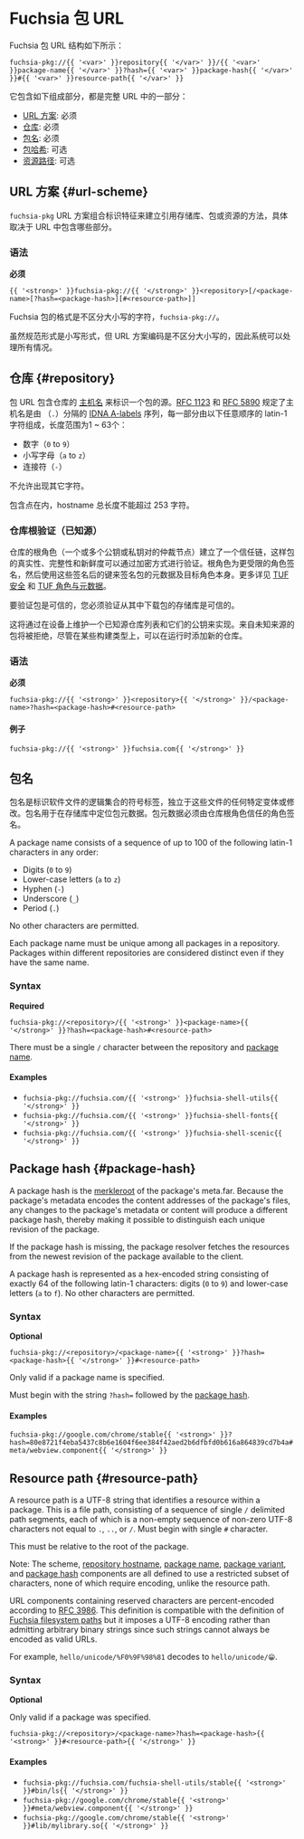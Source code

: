 <!-- # Fuchsia package URLs

A Fuchsia package URL looks like the following:

```
fuchsia-pkg://{{ '<var>' }}repository{{ '</var>' }}/{{ '<var>' }}package-name{{ '</var>' }}?hash={{ '<var>' }}package-hash{{ '</var>' }}#{{ '<var>' }}resource-path{{ '</var>' }}
``` -->

# Fuchsia 包 URL

Fuchsia 包 URL 结构如下所示：

```
fuchsia-pkg://{{ '<var>' }}repository{{ '</var>' }}/{{ '<var>' }}package-name{{ '</var>' }}?hash={{ '<var>' }}package-hash{{ '</var>' }}#{{ '<var>' }}resource-path{{ '</var>' }}
```

<!-- It consists of the following components, which form the full package URL:

* [URL scheme](#url-scheme): Required
* [Repository](#repository): Required
* [Package name](#package-name): Required
* [Package hash](#package-hash): Optional
* [Resource path](#resource-path): Optional -->

它包含如下组成部分，都是完整 URL 中的一部分：

* [URL 方案](#url-scheme): 必须
* [仓库](#repository): 必须
* [包名](#package-name): 必须
* [包哈希](#package-hash): 可选
* [资源路径](#resource-path): 可选

<!-- ## URL scheme {#url-scheme}

The `fuchsia-pkg` URL scheme combines identifying characteristics to
establish a means for referring to a repository, a package, or a
resource, depending on which parts are included. -->

## URL 方案 {#url-scheme}

`fuchsia-pkg` URL 方案组合标识特征来建立引用存储库、包或资源的方法，具体取决于 URL 中包含哪些部分。

<!-- ### Syntax

**Required**

```
{{ '<strong>' }}fuchsia-pkg://{{ '</strong>' }}<repository>[/<package-name>[?hash=<package-hash>][#<resource-path>]]
```

The scheme of a Fuchsia package are the case-insensitive characters, `fuchsia-pkg://`.

Although the canonical form is lower-case, URL scheme encoding is case-insensitive therefore
the system handles all cases. -->

### 语法

**必须**

```
{{ '<strong>' }}fuchsia-pkg://{{ '</strong>' }}<repository>[/<package-name>[?hash=<package-hash>][#<resource-path>]]
```

Fuchsia 包的格式是不区分大小写的字符，`fuchsia-pkg://`。  

虽然规范形式是小写形式，但 URL 方案编码是不区分大小写的，因此系统可以处理所有情况。

<!-- ## Repository {#repository}

The package URL contains a repository [hostname] to identify the package's
source. [RFC 1123] and [RFC 5890] specified that a hostname is a sequence of dot
(`.`)-delimited [IDNA A-labels], each of which consists of 1 to 63 of the
following latin-1 characters in any order:

* Digits (`0` to `9`)
* Lower-case letters (`a` to `z`)
* Hyphen (`-`)

No other characters are permitted.

The total maximum length of a hostname is 253 characters including the dots. -->

## 仓库 {#repository}

包 URL 包含仓库的 [主机名] 来标识一个包的源。[RFC 1123] 和 [RFC 5890] 规定了主机名是由 （`.`）分隔的 [IDNA A-labels] 序列，每一部分由以下任意顺序的 latin-1 字符组成，长度范围为1 ~ 63个：

* 数字（`0` to `9`）
* 小写字母（`a` to `z`）
* 连接符（`-`）

不允许出现其它字符。  

包含点在内，hostname 总长度不能超过 253 字符。

<!-- ### Repository root verification (known sources)

The repository's root role (a quorum of one or more public or private key pairs)
establishes a chain of trust such that package authenticity, integrity, and
freshness can be verified cryptographically. The root role signs keys for more
limited roles which are then used to sign package metadata and the targets
themselves. See [TUF Security][TUF Security] and
[TUF roles and metadata][TUF METADATA] for more details. -->

### 仓库根验证（已知源）

仓库的根角色（一个或多个公钥或私钥对的仲裁节点）建立了一个信任链，这样包的真实性、完整性和新鲜度可以通过加密方式进行验证。根角色为更受限的角色签名，然后使用这些签名后的键来签名包的元数据及目标角色本身。更多详见 [TUF 安全][TUF Security] 和 [TUF 角色与元数据][TUF METADATA]。

<!-- To verify that a package is authentic, you must verify that the repository
from which it is being downloaded is authentic. -->

要验证包是可信的，您必须验证从其中下载包的存储库是可信的。

<!-- This will be implemented by maintaining a list of known source repositories
with their public keys on the device. Packages from unknown sources will
be rejected, although, on certain build types, new repositories can be added
at runtime. -->

这将通过在设备上维护一个已知源仓库列表和它们的公钥来实现。来自未知来源的包将被拒绝，尽管在某些构建类型上，可以在运行时添加新的仓库。

<!-- ### Syntax -->

### 语法

<!-- **Required** -->

**必须**

```
fuchsia-pkg://{{ '<strong>' }}<repository>{{ '</strong>' }}/<package-name>?hash=<package-hash>#<resource-path>
```

<!-- #### Examples -->

#### 例子

`fuchsia-pkg://{{ '<strong>' }}fuchsia.com{{ '</strong>' }}`

<!-- ## Package name {#package-name}

A package name is a symbolic label that identifies a logical collection of
software artifacts (files), independent of any particular variant or revision
of those artifacts. The package name is used to locate package metadata within
a repository. Package metadata must be signed by a role which is trusted by
the repository root. -->

## 包名

包名是标识软件文件的逻辑集合的符号标签，独立于这些文件的任何特定变体或修改。包名用于在存储库中定位包元数据。包元数据必须由仓库根角色信任的角色签名。

A package name consists of a sequence of up to 100 of the following latin-1
characters in any order:

* Digits (`0` to `9`)
* Lower-case letters (`a` to `z`)
* Hyphen (`-`)
* Underscore (`_`)
* Period (`.`)

No other characters are permitted.

Each package name must be unique among all packages in a repository.
Packages within different repositories are considered distinct even
if they have the same name.

### Syntax

**Required**

```
fuchsia-pkg://<repository>/{{ '<strong>' }}<package-name>{{ '</strong>' }}?hash=<package-hash>#<resource-path>
```

There must be a single `/` character between the repository and [package name](#package-name).

#### Examples

* `fuchsia-pkg://fuchsia.com/{{ '<strong>' }}fuchsia-shell-utils{{ '</strong>' }}`
* `fuchsia-pkg://fuchsia.com/{{ '<strong>' }}fuchsia-shell-fonts{{ '</strong>' }}`
* `fuchsia-pkg://fuchsia.com/{{ '<strong>' }}fuchsia-shell-scenic{{ '</strong>' }}`

## Package hash {#package-hash}

A package hash is the [merkleroot] of the package's meta.far.  Because the
package's metadata encodes the content addresses of the package's files, any
changes to the package's metadata or content will produce a different package
hash, thereby making it possible to distinguish each unique revision of the
package.

If the package hash is missing, the package resolver fetches the resources
from the newest revision of the package available to the client.

A package hash is represented as a hex-encoded string consisting of exactly 64
of the following latin-1 characters: digits (`0` to `9`) and lower-case letters
(`a` to `f`).  No other characters are permitted.

### Syntax

**Optional**

```
fuchsia-pkg://<repository>/<package-name>{{ '<strong>' }}?hash=<package-hash>{{ '</strong>' }}#<resource-path>
```

Only valid if a package name is specified.

Must begin with the string `?hash=` followed by the [package hash](#package-hash).

#### Examples

`fuchsia-pkg://google.com/chrome/stable{{ '<strong>' }}?hash=80e8721f4eba5437c8b6e1604f6ee384f42aed2b6dfbfd0b616a864839cd7b4a#meta/webview.component{{ '</strong>' }}`

## Resource path {#resource-path}

A resource path is a UTF-8 string that identifies a resource within a package.
This is a file path, consisting of a sequence of single `/` delimited
path segments, each of which is a non-empty sequence of non-zero UTF-8
characters not equal to `.`, `..`, or `/`. Must begin with single `#` character.

This must be relative to the root of the package.

Note: The scheme, [repository hostname](#repository-hostname),
[package name](#package-name), [package variant](#package-variant), and [package
hash](#package-hash) components are all defined to use a restricted subset of
characters, none of which require encoding, unlike the resource path.

URL components containing reserved characters are percent-encoded according to
[RFC 3986]. This definition is compatible with the definition of [Fuchsia filesystem paths]
but it imposes a UTF-8 encoding rather than admitting arbitrary binary strings
since such strings cannot always be encoded as valid URLs.

For example, `hello/unicode/%F0%9F%98%81` decodes to `hello/unicode/😁`.

### Syntax

**Optional**

Only valid if a package was specified.

```
fuchsia-pkg://<repository>/<package-name>?hash=<package-hash>{{ '<strong>' }}#<resource-path>{{ '</strong>' }}
```

#### Examples

* `fuchsia-pkg://fuchsia.com/fuchsia-shell-utils/stable{{ '<strong>' }}#bin/ls{{ '</strong>' }}`
* `fuchsia-pkg://google.com/chrome/stable{{ '<strong>' }}#meta/webview.component{{ '</strong>' }}`
* `fuchsia-pkg://google.com/chrome/stable{{ '<strong>' }}#lib/mylibrary.so{{ '</strong>' }}`

<!--xrefs-->
[TUF Specification]: https://github.com/theupdateframework/specification/blob/HEAD/tuf-spec.md#4-document-formats
[TUF Security]: https://theupdateframework.github.io/security.html
[TUF Metadata]: https://theupdateframework.github.io/metadata.html
[hostname]: https://en.wikipedia.org/wiki/Hostname
[RFC 1123]: https://tools.ietf.org/html/rfc1123
[RFC 5890]: https://tools.ietf.org/html/rfc5890
[IDNA A-labels]: https://tools.ietf.org/html/rfc5890#section-2.3.2.1
[Fuchsia filesystem paths]: /docs/concepts/process/namespaces.md#object-relative-path-expressions
[RFC 3986]: https://tools.ietf.org/html/rfc3986#page-11
[merkleroot]: /docs/concepts/packages/merkleroot.md

[TUF Specification]: https://github.com/theupdateframework/specification/blob/HEAD/tuf-spec.md#4-document-formats
[TUF 安全]: https://theupdateframework.github.io/security.html
[TUF 元数据]: https://theupdateframework.github.io/metadata.html
[主机名]: https://en.wikipedia.org/wiki/Hostname
[RFC 1123]: https://tools.ietf.org/html/rfc1123
[RFC 5890]: https://tools.ietf.org/html/rfc5890
[IDNA A-labels]: https://tools.ietf.org/html/rfc5890#section-2.3.2.1
[Fuchsia 文件系统路径]: /docs/concepts/process/namespaces.md#object-relative-path-expressions
[RFC 3986]: https://tools.ietf.org/html/rfc3986#page-11
[墨克根]: /docs/concepts/packages/merkleroot.md

